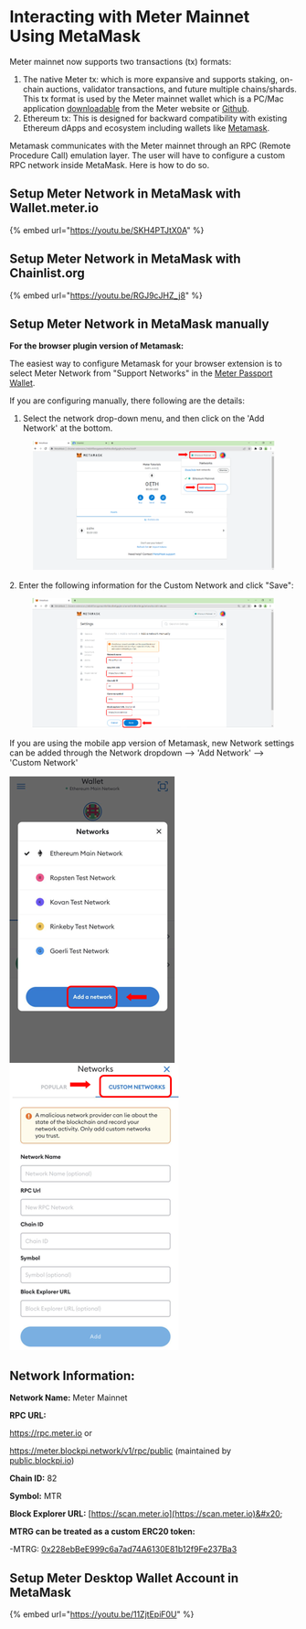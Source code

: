 # Interacting with Meter Mainnet Using MetaMask

Meter mainnet now supports two transactions (tx) formats:&#x20;

1. The native Meter tx: which is more expansive and supports staking, on-chain auctions, validator transactions, and future multiple chains/shards. This tx format is used by the Meter mainnet wallet which is a PC/Mac application [downloadable](https://www.meter.io/wallets/) from the Meter website or [Github](https://github.com/meterio/meter-wallet).&#x20;
2. Ethereum tx: This is designed for backward compatibility with existing Ethereum dApps and ecosystem including wallets like [Metamask](https://metamask.io/).

Metamask communicates with the Meter mainnet through an RPC (Remote Procedure Call) emulation layer.  The user will have to configure a custom RPC network inside MetaMask. Here is how to do so.

## Setup Meter Network in MetaMask with Wallet.meter.io

{% embed url="https://youtu.be/SKH4PTJtX0A" %}

## Setup Meter Network in MetaMask with **Chainlist.org**

{% embed url="https://youtu.be/RGJ9cJHZ_j8" %}

## Setup Meter Network in MetaMask **manually**

**For the browser plugin version of Metamask:**

The easiest way to configure Metamask for your browser extension is to select Meter Network from "Support Networks" in the [Meter Passport Wallet](https://wallet.meter.io).

If you are configuring manually, there following are the details:

1. Select the network drop-down menu, and then click on the 'Add Network' at the bottom.

<figure><img src="../.gitbook/assets/image (16).png" alt=""><figcaption></figcaption></figure>

2\. Enter the following information for the Custom Network and click "Save":

<figure><img src="../.gitbook/assets/image (7).png" alt=""><figcaption></figcaption></figure>

If you are using the mobile app version of Metamask, new Network settings can be added through the Network dropdown --> 'Add Network' --> 'Custom Network'

![](<../.gitbook/assets/image (25).png>)![](<../.gitbook/assets/image (37).png>)

## Network Information:

**Network Name:** Meter Mainnet

**RPC URL:**&#x20;

&#x20;   https://rpc.meter.io or&#x20;

&#x20;   https://meter.blockpi.network/v1/rpc/public (maintained by [public.blockpi.io](https://public.blockpi.io/))

**Chain ID:** 82

**Symbol:** MTR

**Block Explorer URL:** [https://scan.meter.io](https://scan.meter.io)&#x20;

**MTRG can be treated as a custom ERC20 token:**

\-MTRG: [0x228ebBeE999c6a7ad74A6130E81b12f9Fe237Ba3](https://scan.meter.io/address/0x228ebbee999c6a7ad74a6130e81b12f9fe237ba3)

## Setup Meter Desktop Wallet Account in MetaMask

{% embed url="https://youtu.be/11ZjtEpiF0U" %}

